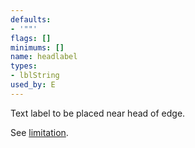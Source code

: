 ```yaml
---
defaults:
- '""'
flags: []
minimums: []
name: headlabel
types:
- lblString
used_by: E
---
```

Text label to be placed near head of edge.

See [limitation](#h:undir_note).
